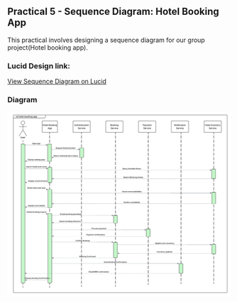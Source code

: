 ## Practical 5 - Sequence Diagram: Hotel Booking App

This practical involves designing a sequence diagram for our group project(Hotel booking app).

### Lucid Design link:

[View Sequence Diagram on Lucid](https://lucid.app/lucidchart/d3c19ccb-c07f-406b-a181-8f458a8abe80/edit?existing=1&docId=d3c19ccb-c07f-406b-a181-8f458a8abe80&shared=true&page=0_0#)

### Diagram

![alt text](<Images/uml sequence diagram.png>)